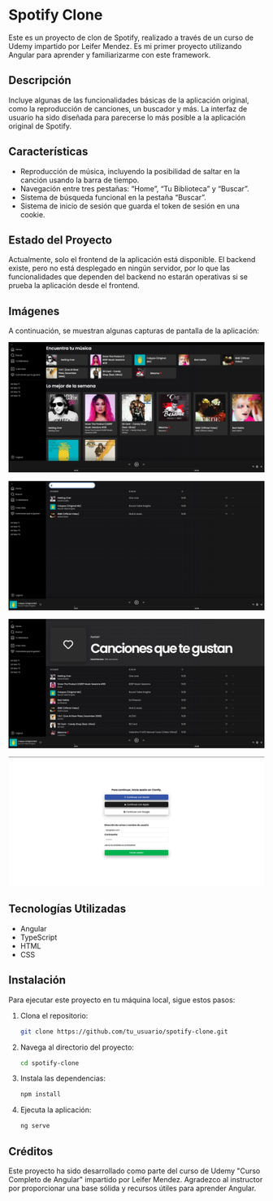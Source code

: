 # Spotify Clone

Este es un proyecto de clon de Spotify, realizado a través de un curso de Udemy impartido por Leifer Mendez. Es mi primer proyecto utilizando Angular para aprender y familiarizarme con este framework.

## Descripción

Incluye algunas de las funcionalidades básicas de la aplicación original, como la reproducción de canciones, un buscador y más. La interfaz de usuario ha sido diseñada para parecerse lo más posible a la aplicación original de Spotify.

## Características

- Reproducción de música, incluyendo la posibilidad de saltar en la canción usando la barra de tiempo.
- Navegación entre tres pestañas: “Home”, “Tu Biblioteca” y “Buscar”.
- Sistema de búsqueda funcional en la pestaña “Buscar”.
- Sistema de inicio de sesión que guarda el token de sesión en una cookie.

## Estado del Proyecto

Actualmente, solo el frontend de la aplicación está disponible. El backend existe, pero no está desplegado en ningún servidor, por lo que las funcionalidades que dependen del backend no estarán operativas si se prueba la aplicación desde el frontend.

## Imágenes

A continuación, se muestran algunas capturas de pantalla de la aplicación:

![Home page](src/assets/img/home-page.png)

![Buscar](src/assets/img/search-page.png)

![Tu biblioteca](src/assets/img/favorites-page.png)

![Login](src/assets/img/login-page.png)


## Tecnologías Utilizadas

- Angular
- TypeScript
- HTML
- CSS

## Instalación

Para ejecutar este proyecto en tu máquina local, sigue estos pasos:

1. Clona el repositorio:
    ```bash
    git clone https://github.com/tu_usuario/spotify-clone.git
    ```
2. Navega al directorio del proyecto:
    ```bash
    cd spotify-clone
    ```
3. Instala las dependencias:
    ```bash
    npm install
    ```
4. Ejecuta la aplicación:
    ```bash
    ng serve
    ```

## Créditos

Este proyecto ha sido desarrollado como parte del curso de Udemy "Curso Completo de Angular" impartido por Leifer Mendez. Agradezco al instructor por proporcionar una base sólida y recursos útiles para aprender Angular.
